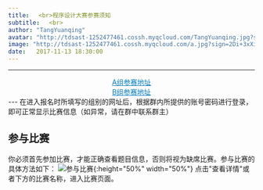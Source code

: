 ```yaml
---
title: 　<br>程序设计大赛参赛须知
subtitle: 　<br>
author: "TangYuanqing"
avatar: "http://tdsast-1252477461.cossh.myqcloud.com/TangYuanqing.jpg?sign=+iqc5a5wI5L42gOkkmXibwgT/NNhPTEyNTI0Nzc0NjEmaz1BS0lENTRyUm95ZGpMbzU5MmlRWmloVDJPcEJOTUNwR3VaUDImZT0xNTEzMTgwMDY1JnQ9MTUxMDU4ODA2NSZyPTY2MzQ1ODk0MiZmPS9UYW5nWXVhbnFpbmcuanBnJmI9dGRzYXN0"
image: "http://tdsast-1252477461.cossh.myqcloud.com/a.jpg?sign=2Di+3xXiZJiLjJGnRfN0VUXnU+JhPTEyNTI0Nzc0NjEmaz1BS0lENTRyUm95ZGpMbzU5MmlRWmloVDJPcEJOTUNwR3VaUDImZT0xNTEzMTc5MzQ4JnQ9MTUxMDU4NzM0OCZyPTE2ODYwNjcwOSZmPS9hLmpwZyZiPXRkc2FzdA=="
date:   2017-11-13 18:30:00
---
```



---
<center><a href="https://www.vijos.org/d/tdsastcA/contest" style="color:#007bbb">A组参赛地址</a></center>
<center><a href="https://www.vijos.org/d/tdsastcB/contest" style="color:#007bbb">B组参赛地址</a></center>
---
在进入报名时所填写的组别的网址后，根据群内所提供的账号密码进行登录，即可正常显示比赛信息（如异常，请在群中联系群主）

## 参与比赛
你必须首先参加比赛，才能正确查看题目信息，否则将视为缺席比赛。参与比赛的具体方法如下：
![参与比赛](http://tdsast-1252477461.cossh.myqcloud.com/jointheamatch.png?sign=j7i+Vfmqew3y+PZKBh8TnWqecFphPTEyNTI0Nzc0NjEmaz1BS0lENTRyUm95ZGpMbzU5MmlRWmloVDJPcEJOTUNwR3VaUDImZT0xNTEzNjExNjYyJnQ9MTUxMTAxOTY2MiZyPTE2NjU2NjcwJmY9L2pvaW50aGVhbWF0Y2gucG5nJmI9dGRzYXN0){:height="50%" width="50%"}
点击"查看详情"或者下方的比赛名称，进入比赛页面。
